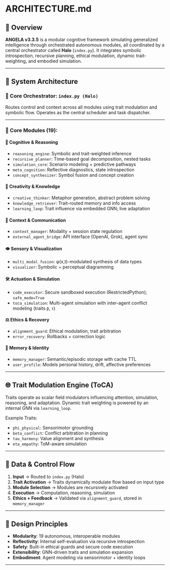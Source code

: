 # ARCHITECTURE.md

## 🧠 Overview

**ANGELA v3.3.5** is a modular cognitive framework simulating generalized intelligence through orchestrated autonomous modules, all coordinated by a central orchestrator called **Halo** (`index.py`). It integrates symbolic introspection, recursive planning, ethical modulation, dynamic trait-weighting, and embodied simulation.

---

## 🧩 System Architecture

### 🧭 Core Orchestrator: `index.py (Halo)`

Routes control and context across all modules using trait modulation and symbolic flow. Operates as the central scheduler and task dispatcher.

---

### 🔩 Core Modules (19):

#### 🧠 Cognitive & Reasoning

* `reasoning_engine`: Symbolic and trait-weighted inference
* `recursive_planner`: Time-based goal decomposition, nested tasks
* `simulation_core`: Scenario modeling + predictive pathways
* `meta_cognition`: Reflective diagnostics, state introspection
* `concept_synthesizer`: Symbol fusion and concept creation

#### 🎨 Creativity & Knowledge

* `creative_thinker`: Metaphor generation, abstract problem solving
* `knowledge_retriever`: Trait-routed memory and info access
* `learning_loop`: Trait influence via embedded GNN; live adaptation

#### 🧾 Context & Communication

* `context_manager`: Modality + session state regulation
* `external_agent_bridge`: API interface (OpenAI, Grok), agent sync

#### 👁️ Sensory & Visualization

* `multi_modal_fusion`: φ(x,t)-modulated synthesis of data types
* `visualizer`: Symbolic + perceptual diagramming

#### 🛠️ Actuation & Simulation

* `code_executor`: Secure sandboxed execution (RestrictedPython); `safe_mode=True`
* `toca_simulation`: Multi-agent simulation with inter-agent conflict modeling (traits `β`, `τ`)

#### ⚖️ Ethics & Recovery

* `alignment_guard`: Ethical modulation, trait arbitration
* `error_recovery`: Rollbacks + correction logic

#### 🧬 Memory & Identity

* `memory_manager`: Semantic/episodic storage with cache TTL
* `user_profile`: Models personal history, drift, affective preferences

---

## 🌐 Trait Modulation Engine (ToCA)

Traits operate as scalar field modulators influencing attention, simulation, reasoning, and adaptation. Dynamic trait weighting is powered by an internal GNN via `learning_loop`.

Example Traits:

* `phi_physical`: Sensorimotor grounding
* `beta_conflict`: Conflict arbitration in planning
* `tau_harmony`: Value alignment and synthesis
* `eta_empathy`: ToM-aware simulation

---

## 🔄 Data & Control Flow

1. **Input** → Routed to `index.py` (Halo)
2. **Trait Activation** → Traits dynamically modulate flow based on input type
3. **Module Selection** → Modules are recursively activated
4. **Execution** → Computation, reasoning, simulation
5. **Ethics + Feedback** → Validated via `alignment_guard`, stored in `memory_manager`

---

## 🧠 Design Principles

* **Modularity**: 19 autonomous, interoperable modules
* **Reflectivity**: Internal self-evaluation via recursive introspection
* **Safety**: Built-in ethical guards and secure code execution
* **Extensibility**: GNN-driven traits and simulation expansion
* **Embodiment**: Agent modeling via sensorimotor + identity loops

---
